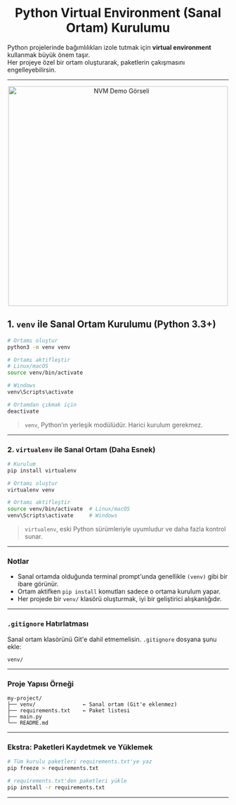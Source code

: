<h1 align="center">Python Virtual Environment (Sanal Ortam) Kurulumu</h1> 

Python projelerinde bağımlılıkları izole tutmak için **virtual environment** kullanmak büyük önem taşır.  
Her projeye özel bir ortam oluşturarak, paketlerin çakışmasını engelleyebilirsin.




---
<p align="center">
  <img src="https://github.com/user-attachments/assets/5ed2571d-2362-420e-90a7-c7f6a5c1b052" width="500" alt="NVM Demo Görseli"/>
</p>

##  1. `venv` ile Sanal Ortam Kurulumu (Python 3.3+)

```sh
# Ortamı oluştur
python3 -m venv venv

# Ortamı aktifleştir
# Linux/macOS
source venv/bin/activate

# Windows
venv\Scripts\activate

# Ortamdan çıkmak için
deactivate
```

>  `venv`, Python’ın yerleşik modülüdür. Harici kurulum gerekmez.

---

###  2. `virtualenv` ile Sanal Ortam (Daha Esnek)

```sh
# Kurulum
pip install virtualenv

# Ortamı oluştur
virtualenv venv

# Ortamı aktifleştir
source venv/bin/activate  # Linux/macOS
venv\Scripts\activate     # Windows
```

>  `virtualenv`, eski Python sürümleriyle uyumludur ve daha fazla kontrol sunar.

---

###  Notlar

- Sanal ortamda olduğunda terminal prompt'unda genellikle `(venv)` gibi bir ibare görünür.
- Ortam aktifken `pip install` komutları sadece o ortama kurulum yapar.
- Her projede bir `venv/` klasörü oluşturmak, iyi bir geliştirici alışkanlığıdır. 

---

###  `.gitignore` Hatırlatması

Sanal ortam klasörünü Git'e dahil etmemelisin. `.gitignore` dosyana şunu ekle:

```
venv/
```

---

###  Proje Yapısı Örneği

```plaintext
my-project/
├── venv/               ← Sanal ortam (Git'e eklenmez)
├── requirements.txt    ← Paket listesi
├── main.py
└── README.md
```

---

###  Ekstra: Paketleri Kaydetmek ve Yüklemek

```sh
# Tüm kurulu paketleri requirements.txt'ye yaz
pip freeze > requirements.txt

# requirements.txt'den paketleri yükle
pip install -r requirements.txt
```

---

